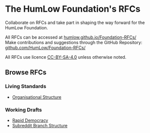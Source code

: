# The HumLow Foundation's RFCs
Collaborate on RFCs and take part in shaping the way forward for the HumLow Foundation.

All RFCs can be accessed at [humlow.github.io/Foundation-RFCs/](https://humlow.github.io/Foundation-RFCs/) <br>
Make contributions and suggestions through the GitHub Repository: [github.com/HumLow/Foundation-RFCs/](https://github.com/HumLow/Foundation-RFCs/)

All RFCs use licence [CC-BY-SA-4.0](https://creativecommons.org/licenses/by-sa/4.0/) unless otherwise noted.

## Browse RFCs

### Living Standards
 - [Organisational Structure](https://humlow.github.io/Foundation-RFCs/Organisational-Structure-RFC)

### Working Drafts
 - [Rapid Democracy](https://humlow.github.io/Foundation-RFCs/RFC-Rapid-Democracy-Working-Draft)
 - [Subreddit Branch Structure](https://humlow.github.io/Foundation-RFCs/RFC-Subreddit-Branch-Structure-RFC-Working-Draft)
